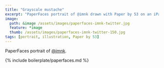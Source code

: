 ```yaml
---
title: "Grayscale mustache"
excerpt: "PaperFaces portrait of @imnk drawn with Paper by 53 on an iPad."
image: 
  path: &image /assets/images/paperfaces-imnk-twitter.jpg 
  feature: *image
  thumb: /assets/images/paperfaces-imnk-twitter-150.jpg
tags: [portrait, illustration, Paper by 53]
---
```


PaperFaces portrait of [@imnk](http://twitter.com/imnk).

{% include boilerplate/paperfaces.md %}
